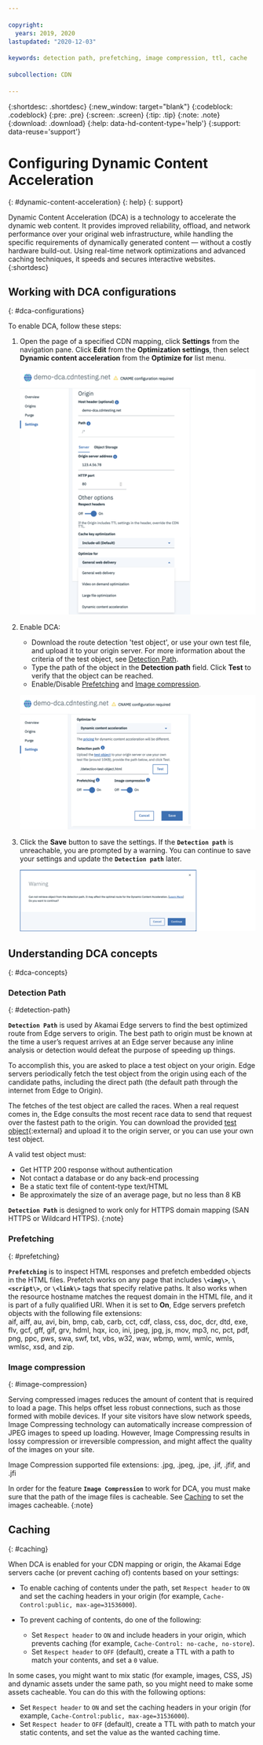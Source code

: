 ```yaml
---

copyright:
  years: 2019, 2020
lastupdated: "2020-12-03"

keywords: detection path, prefetching, image compression, ttl, cache

subcollection: CDN

---
```


{:shortdesc: .shortdesc}
{:new_window: target="blank"}
{:codeblock: .codeblock}
{:pre: .pre}
{:screen: .screen}
{:tip: .tip}
{:note: .note}
{:download: .download}
{:help: data-hd-content-type='help'}
{:support: data-reuse='support'}

# Configuring Dynamic Content Acceleration
{: #dynamic-content-acceleration}
{: help}
{: support}

Dynamic Content Acceleration (DCA) is a technology to accelerate the dynamic web content.
It provides improved reliability, offload, and network performance over your original web infrastructure, while handling the specific requirements of dynamically generated content — without a costly hardware build-out. Using real-time network optimizations and advanced caching techniques, it speeds and secures interactive websites.
{:shortdesc}

## Working with DCA configurations
{: #dca-configurations}

To enable DCA, follow these steps:

1. Open the page of a specified CDN mapping, click **Settings** from the navigation pane. Click **Edit** from the **Optimization settings**, then select **Dynamic content acceleration** from the **Optimize for** list menu.

   ![Configure origin](images/settings-dca-switch.png)

2. Enable DCA:

   - Download the route detection 'test object', or use your own test file, and upload it to your origin server. For more information about the criteria of the test object, see [Detection Path](#detection-path).
   - Type the path of the object in the **Detection path** field. Click **Test** to verify that the object can be reached.
   - Enable/Disable [Prefetching](#prefetching) and [Image compression](#image-compression).

   ![Configure origin](images/settings-dca-input.png)

3. Click the **Save** button to save the settings. If the **`Detection path`** is unreachable, you are prompted by a warning. You can continue to save your settings and update the **`Detection path`** later.

   ![Configure origin](images/settings-dca-save.png)

## Understanding DCA concepts
{: #dca-concepts}

### Detection Path
{: #detection-path}

**`Detection Path`** is used by Akamai Edge servers to find the best optimized route from Edge servers to origin.
The best path to origin must be known at the time a user’s request arrives at an Edge server because any inline analysis or detection would defeat the purpose of speeding up things.

To accomplish this, you are asked to place a test object on your origin. Edge servers periodically fetch the test object from the origin using each of the candidate paths, including the direct path (the default path through the internet from Edge to Origin).

The fetches of the test object are called the races. When a real request comes in, the Edge consults the most recent race data to send that request over the fastest path to the origin.
You can download the provided [test object](https://public.dhe.ibm.com/cloud/bluemix/network/cdn/route-detection-test-object.html){:external} and upload it to the origin server, or you can use your own test object.

A valid test object must:
* Get HTTP 200 response without authentication
* Not contact a database or do any back-end processing
* Be a static text file of content-type text/HTML
* Be approximately the size of an average page, but no less than 8 KB


**`Detection Path`** is designed to work only for HTTPS domain mapping (SAN HTTPS or Wildcard HTTPS).
{:note}

### Prefetching
{: #prefetching}

**`Prefetching`** is to inspect HTML responses and prefetch embedded objects in the HTML files. Prefetch works on any page that includes **`\<img\>`**, **`\<script\>`**, or **`\<link\>`** tags that specify relative paths. It also works when the resource hostname matches the request domain in the HTML file, and it is part of a fully qualified URI. When it is set to **On**, Edge servers prefetch objects with the following file extensions:  
aif, aiff, au, avi, bin, bmp, cab, carb, cct, cdf, class, css, doc, dcr, dtd, exe, flv, gcf, gff, gif, grv, hdml, hqx, ico, ini, jpeg, jpg, js, mov, mp3, nc, pct, pdf, png, ppc, pws, swa, swf, txt, vbs, w32, wav, wbmp, wml, wmlc, wmls, wmlsc, xsd, and zip.

### Image compression
{: #image-compression}

Serving compressed images reduces the amount of content that is required to load a page. This helps offset less robust connections, such as those formed with mobile devices. If your site visitors have slow network speeds, Image Compressing technology can automatically increase compression of JPEG images to speed up loading. However, Image Compressing results in lossy compression or irreversible compression, and might affect the quality of the images on your site.  

Image Compression supported file extensions: .jpg, .jpeg, .jpe, .jif, .jfif, and .jfi

In order for the feature **`Image Compression`** to work for DCA, you must make sure that the path of the image files is cacheable. See [Caching](#caching-cache-content) to set the images cacheable.
{:note}

## Caching
{: #caching}

When DCA is enabled for your CDN mapping or origin, the Akamai Edge servers cache (or prevent caching of) contents based on your settings:

* To enable caching of contents under the path, set `Respect header` to `ON` and set the caching headers in your origin (for example, `Cache-Control:public, max-age=31536000`).

* To prevent caching of contents, do one of the following:

   - Set `Respect header` to `ON` and include headers in your origin, which prevents caching (for example, `Cache-Control: no-cache, no-store`).
   - Set `Respect header` to `OFF` (default), create a TTL with a path to match your contents, and set a `0` value.

In some cases, you might want to mix static (for example, images, CSS, JS) and dynamic assets under the same path, so you might need to make some assets cacheable. You can do this with the following options:

- Set `Respect header` to `ON` and set the caching headers in your origin (for example, `Cache-Control:public, max-age=31536000`).
- Set `Respect header` to `OFF` (default), create a TTL with path to match your static contents, and set the value as the wanted caching time.
